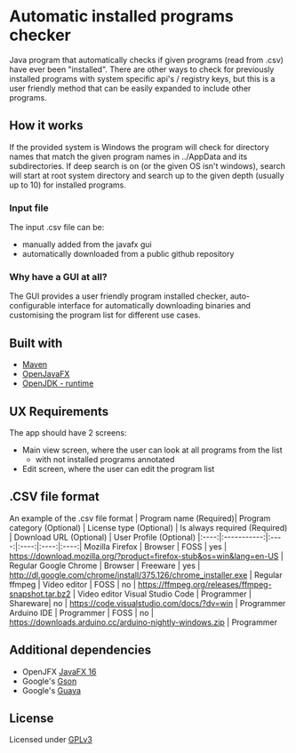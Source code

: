 # Automatic installed programs checker
Java program that automatically checks if given programs (read from .csv) have ever been "installed". There are other ways to check for previously installed programs with system specific api's / registry keys, but this is a user friendly method that can be easily expanded to include other programs.

## How it works
If the provided system is Windows the program will check for directory names that match the given program names in ../AppData and its subdirectories.
If deep search is on (or the given OS isn't windows), search will start at root system directory and search up to the given depth (usually up to 10) for installed programs.

### Input file
The input .csv file can be:
* manually added from the javafx gui
* automatically downloaded from a public github repository

### Why have a GUI at all?
The GUI provides a user friendly program installed checker, auto-configurable interface for automatically downloading binaries and customising the program list for different use cases.

## Built with
* [Maven](https://mvnrepository.com/artifact/org.openjfx/javafx/11.0.2)
* [OpenJavaFX](https://openjfx.io/openjfx-docs/)
* [OpenJDK - runtime](https://www.openlogic.com/openjdk-downloads)

## UX Requirements
The app should have 2 screens:
* Main view screen, where the user can look at all programs from the list
  * with not installed programs annotated  
* Edit screen, where the user can edit the program list

## .CSV file format
An example of the .csv file format
| Program name (Required)| Program category (Optional) | License type (Optional) | Is always required (Required) | Download URL (Optional) | User Profile (Optional)
|:----:|:-----------:|:----:|:----:|:----:|:----:|
Mozilla Firefox | Browser | FOSS | yes | https://download.mozilla.org/?product=firefox-stub&os=win&lang=en-US | Regular
Google Chrome | Browser | Freeware | yes | http://dl.google.com/chrome/install/375.126/chrome_installer.exe | Regular
ffmpeg | Video editor | FOSS | no | https://ffmpeg.org/releases/ffmpeg-snapshot.tar.bz2 | Video editor
Visual Studio Code | Programmer | Shareware| no | https://code.visualstudio.com/docs/?dv=win | Programmer
Arduino IDE | Programmer | FOSS | no | https://downloads.arduino.cc/arduino-nightly-windows.zip | Programmer

## Additional dependencies
* OpenJFX [JavaFX 16](https://mvnrepository.com/artifact/org.openjfx/javafx/16)
* Google's [Gson](https://mvnrepository.com/artifact/com.google.code.gson/gson)
* Google's [Guava](https://mvnrepository.com/artifact/com.google.guava/guava)

## License
Licensed under [GPLv3](https://www.gnu.org/licenses/gpl-3.0.html)
